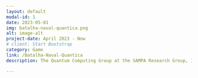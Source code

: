 ```yaml
---
layout: default
modal-id: 1
date: 2023-05-01
img: batalha-naval-quantica.png
alt: image-alt
project-date: April 2023 - Now
# client: Start Bootstrap
category: Game
link: /Batalha-Naval-Quantica
description: The Quantum Computing Group at the SAMPA Research Group, Institute of Physics – University of São Paulo (USP) focuses on the development and application of computational methods to study quantum systems and materials. Our research explores quantum simulation techniques aimed at understanding the ground-state properties of matter, catalytic processes, and the electronic structure of complex systems. We combine quantum computing algorithms with numerical approaches such as Monte Carlo methods, variational techniques, and many-body approximations to model realistic materials with high accuracy and scalability. By bridging quantum information science and computational physics, our goal is to build new paradigms for simulating matter and advancing the predictive power of quantum technologies in materials science and chemistry.

---
```

